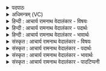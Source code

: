 <details><summary>पदपाठः</summary>

इ꣣द꣢म्। हि। अ꣡नु꣢꣯। ओ꣡ज꣢꣯सा। सु꣣त꣢म्। रा꣣धानाम्। पते। पि꣡ब꣢꣯। तु। अ꣣स्य꣢। गि꣢र्वणः। गिः। वनः। । १६५।
</details>

<details><summary>अधिमन्त्रम् (VC)</summary>

- इन्द्रः
- विश्वामित्रो गाथिनः
- गायत्री
- षड्जः
- ऐन्द्रं काण्डम्
</details>

<details><summary>हिन्दी : आचार्य रामनाथ वेदालंकार - विषयः</summary>

प्रथमः—मन्त्र में इन्द्र से प्रार्थना की गयी है।
</details>

<details><summary>हिन्दी : आचार्य रामनाथ वेदालंकार - पदार्थः</summary>

पदार्थान्वयभाषाः -  हे (राधानां पते) आध्यात्मिक तथा भौतिक धनों के स्वामी परमात्मन् ! (इदं हि) यह भक्ति और कर्म का सोमरस (ओजसा) सम्पूर्ण बल और वेग के साथ (अनुसुतम्) हमने अनुक्रम से अभिषुत किया है। हे (गिर्वणः) वाणियों द्वारा संभजनीय और याचनीय देव ! आप (तु) शीघ्र ही (अस्य) इस मेरे भक्तिरस को और कर्मरस को (पिब) स्वीकार करें ॥१॥
</details>

<details><summary>हिन्दी : आचार्य रामनाथ वेदालंकार - भावार्थः</summary>

भावार्थभाषाः -  हे परमेश्वर ! आप आध्यात्मिक और भौतिक सकल ऋद्धि-सिद्धियों के परम अधिपति हैं। आपके पास किसी वस्तु की कमी नहीं है, तो भी हमारे प्रति प्रेमाधिक्य के कारण ही आप हमारे प्रेमोपहार को स्वीकार करते हैं। हे देव ! आपके लिए हमने सम्पूर्ण बल के साथ भक्तिरस और कर्मरस तैयार किया है। उसे स्वीकार कर हमें अनुगृहीत कीजिए ॥१॥
</details>

<details><summary>संस्कृत : आचार्य रामनाथ वेदालंकार - विषयः</summary>

अथेन्द्रः प्रार्थ्यते।
</details>

<details><summary>संस्कृत : आचार्य रामनाथ वेदालंकार - पदार्थः</summary>

पदार्थान्वयभाषाः -  हे (राधानां पते) आध्यात्मिकानां भौतिकानां च धनानां स्वामिन् इन्द्र परमात्मन् ! राधः इति धननाम। निघं० २।१०। अयं शब्दः सकारान्तोऽकारान्तश्चोभयथापि वेदे प्रयुज्यते। तथापि प्रायशः सकारान्त एव। (इदं हि) एतत् किल भक्तिरसात्मकं कर्मरसात्मकं च सोमतत्त्वम् (ओजसा) सम्पूर्णबलेन सम्पूर्णवेगेन च (अनु सुतम्) अस्माभिरनुक्रमेण अभिषुतम् अस्ति। हे (गिर्वणः२) गीर्भिः संभजनीय याचनीय वा देव ! गिर्वणाः देवो भवति, गीर्भिरेनं वनयन्ति। निरु० ६।१४। गिर् पूर्वात् वन संभक्तौ, वनु याचने वा धातोरौणादिकोऽसुन्। त्वम् (तु३) क्षिप्रम् (अस्य४) इदं भक्तिकर्मरसरूपं वस्तु (पिब) स्वीकुरु। संहितायां द्व्यचोऽस्तिङः। अ० ६।३।१३५ इति दीर्घः ॥१॥५
</details>

<details><summary>संस्कृत : आचार्य रामनाथ वेदालंकार - भावार्थः</summary>

भावार्थभाषाः -  हे परमेश्वर ! त्वमाध्यात्मिकीनां भौतिकीनां च सर्वासाम् ऋद्धिसिद्धीनां परमोऽधिपतिर्विद्यसे। त्वं केनापि वस्तुना न हीयसे, तथाप्यस्मान् प्रति प्रेमातिरेककारणादेव त्वस्मदीयं प्रेमोपहारं स्वीकरोषि। हे देव ! त्वत्कृतेऽस्माभिः सम्पूर्णेन बलेन भक्तिरसः कर्मरसश्च सज्जीकृतोऽस्ति। तं स्वीकृत्यास्माननुगृहाण ॥१॥
</details>

<details><summary>संस्कृत : आचार्य रामनाथ वेदालंकार - पादटिप्पनी</summary>

टिप्पणी:   १. ऋ० ३।५१।१०, साम० ७३७। २. गिर्वणः। गिरः स्तुतयः, ताभिर्यो वन्यते सम्भज्यते स गिर्वणाः। तस्य सम्बोधनं गिर्वणः। सम्भजनीय—इति वि०। गीर्भिर्वेदानां विदुषां च वाणीभिर्वन्यते संसेव्यते यस्तत्संबुद्धौ। इति ऋ० १।१०।१२ भाष्ये, यो गीर्भिर्वन्यते याच्यते तत्संबुद्धौ इति च ऋ० ३।४१।४ भाष्ये द०। ३. तु क्षिप्रम्—इति वि०, भ०, सा०। ४. षष्ठीनिर्देशात् एकदेशमिति वाक्यशेषः—इति वि०। ५. ऋग्भाष्ये दयानन्दर्षिणा मन्त्रोऽयं राजपक्षे व्याख्यातः।
</details>